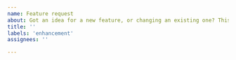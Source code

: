 ```yaml
---
name: Feature request
about: Got an idea for a new feature, or changing an existing one? This is the place.
title: ''
labels: 'enhancement'
assignees: ''

---
```

<!--
For the Feature Request,
Include the following:
------------------------
What would you like changed/added and why?
What would be the benefit? Does the change make something easier to use?
Clarifies something?
If it is a new feature, what is the benefit?
-->
